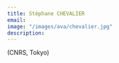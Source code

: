 ```yaml
---
title: Stéphane CHEVALIER 
email: 
image: "/images/ava/chevalier.jpg"
description:
---
```


(CNRS, Tokyo)
